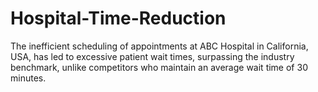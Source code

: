 # Hospital-Time-Reduction
The inefficient scheduling of appointments at ABC Hospital in California, USA, has led to excessive patient wait times, surpassing the industry benchmark, unlike competitors who maintain an average wait time of 30 minutes.
